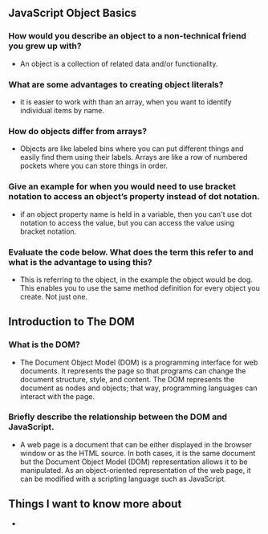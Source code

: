 ## JavaScript Object Basics
### How would you describe an object to a non-technical friend you grew up with?
- An object is a collection of related data and/or functionality.
### What are some advantages to creating object literals?
- it is easier to work with than an array, when you want to identify individual items by name.
### How do objects differ from arrays?
- Objects are like labeled bins where you can put different things and easily find them using their labels. Arrays are like a row of numbered pockets where you can store things in order.
### Give an example for when you would need to use bracket notation to access an object’s property instead of dot notation.
- if an object property name is held in a variable, then you can't use dot notation to access the value, but you can access the value using bracket notation.
### Evaluate the code below. What does the term this refer to and what is the advantage to using this?
- This is referring to the object, in the example the object would be dog. This enables you to use the same method definition for every object you create. Not just one.

## Introduction to The DOM
### What is the DOM?
- The Document Object Model (DOM) is a programming interface for web documents. It represents the page so that programs can change the document structure, style, and content. The DOM represents the document as nodes and objects; that way, programming languages can interact with the page.
### Briefly describe the relationship between the DOM and JavaScript.
- A web page is a document that can be either displayed in the browser window or as the HTML source. In both cases, it is the same document but the Document Object Model (DOM) representation allows it to be manipulated. As an object-oriented representation of the web page, it can be modified with a scripting language such as JavaScript.

## Things I want to know more about
-